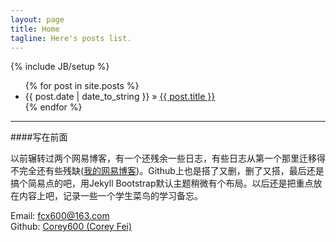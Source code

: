 ```yaml
---
layout: page
title: Home
tagline: Here's posts list.
---
```

{% include JB/setup %}

<ul class="posts">
  {% for post in site.posts %}
    <li><span>{{ post.date | date_to_string }}</span> &raquo; <a href="{{ BASE_PATH }}{{ post.url }}">{{ post.title }}</a></li>
  {% endfor %}
</ul>

--------------------

####写在前面

以前辗转过两个网易博客，有一个还残余一些日志，有些日志从第一个那里迁移得不完全还有些残缺([我的网易博客](http://cheesefan.blog.163.com/))。Github上也是搭了又删，删了又搭，最后还是搞个简易点的吧，用Jekyll Bootstrap默认主题稍微有个布局。以后还是把重点放在内容上吧，记录一些一个学生菜鸟的学习备忘。

Email:  fcx600@163.com       
Github: [Corey600 (Corey Fei)](https://github.com/Corey600)
